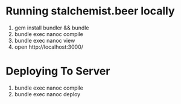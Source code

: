 Running stalchemist.beer locally
================================

1. gem install bundler && bundle
1. bundle exec nanoc compile
1. bundle exec nanoc view
1. open http://localhost:3000/

Deploying To Server
================================
1. bundle exec nanoc compile
1. bundle exec nanoc deploy
